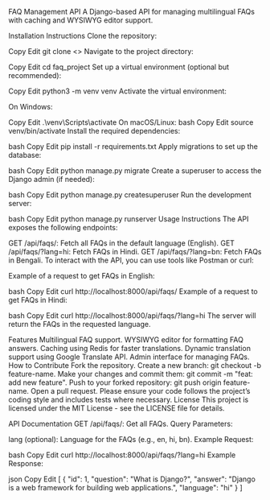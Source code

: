 FAQ Management API
A Django-based API for managing multilingual FAQs with caching and WYSIWYG editor support.

Installation Instructions
Clone the repository:

Copy
Edit
git clone <>
Navigate to the project directory:

Copy
Edit
cd faq_project
Set up a virtual environment (optional but recommended):

Copy
Edit
python3 -m venv venv
Activate the virtual environment:

On Windows:

Copy
Edit
.\venv\Scripts\activate
On macOS/Linux:
bash
Copy
Edit
source venv/bin/activate
Install the required dependencies:

bash
Copy
Edit
pip install -r requirements.txt
Apply migrations to set up the database:

bash
Copy
Edit
python manage.py migrate
Create a superuser to access the Django admin (if needed):

bash
Copy
Edit
python manage.py createsuperuser
Run the development server:

bash
Copy
Edit
python manage.py runserver
Usage Instructions
The API exposes the following endpoints:

GET /api/faqs/: Fetch all FAQs in the default language (English).
GET /api/faqs/?lang=hi: Fetch FAQs in Hindi.
GET /api/faqs/?lang=bn: Fetch FAQs in Bengali.
To interact with the API, you can use tools like Postman or curl:

Example of a request to get FAQs in English:

bash
Copy
Edit
curl http://localhost:8000/api/faqs/
Example of a request to get FAQs in Hindi:

bash
Copy
Edit
curl http://localhost:8000/api/faqs/?lang=hi
The server will return the FAQs in the requested language.

Features
Multilingual FAQ support.
WYSIWYG editor for formatting FAQ answers.
Caching using Redis for faster translations.
Dynamic translation support using Google Translate API.
Admin interface for managing FAQs.
How to Contribute
Fork the repository.
Create a new branch: git checkout -b feature-name.
Make your changes and commit them: git commit -m "feat: add new feature".
Push to your forked repository: git push origin feature-name.
Open a pull request. Please ensure your code follows the project’s coding style and includes tests where necessary.
License
This project is licensed under the MIT License - see the LICENSE file for details.

API Documentation
GET /api/faqs/: Get all FAQs.
Query Parameters:

lang (optional): Language for the FAQs (e.g., en, hi, bn).
Example Request:

bash
Copy
Edit
curl http://localhost:8000/api/faqs/?lang=hi
Example Response:

json
Copy
Edit
[
{
"id": 1,
"question": "What is Django?",
"answer": "Django is a web framework for building web applications.",
"language": "hi"
}
]
